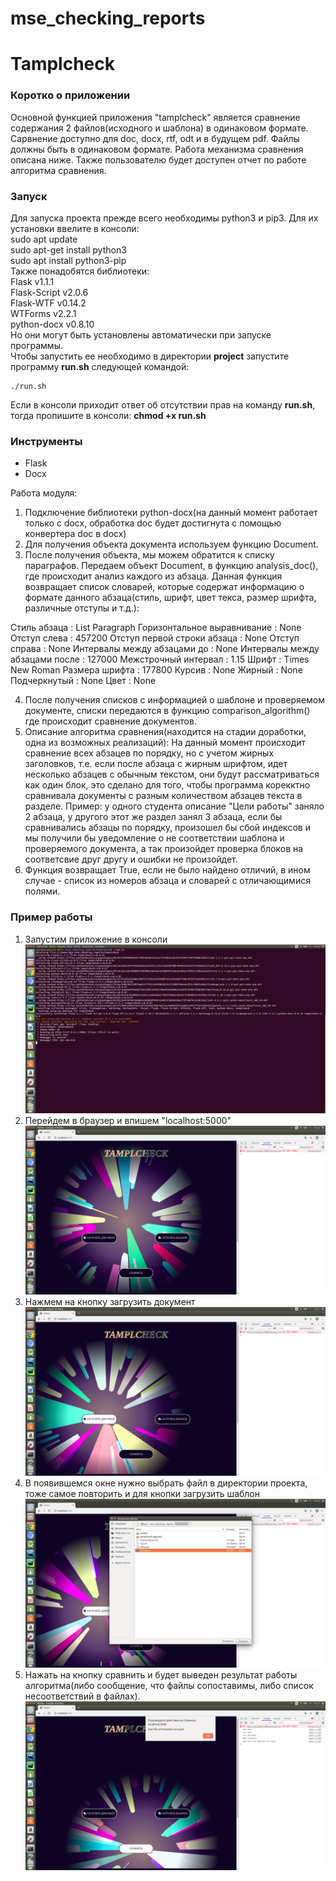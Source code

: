 # mse_checking_reports
# Tamplcheck

### Коротко о приложении
Основной функцией приложения "tamplcheck" является сравнение содержания 2 файлов(исходного и шаблона) в одинаковом формате. Сарвнение доступно для doc, docx, rtf, odt и в будущем pdf. Файлы должны быть в одинаковом формате. Работа механизма сравнения описана ниже. Также пользователю будет доступен отчет по работе алгоритма сравнения. 


### Запуск
Для запуска проекта прежде всего необходимы python3 и pip3. Для их установки ввелите в консоли:  
sudo apt update  
sudo apt-get install python3  
sudo apt install python3-pip  
Также понадобятся библиотеки:  
Flask v1.1.1  
Flask-Script v2.0.6  
Flask-WTF v0.14.2  
WTForms v2.2.1  
python-docx v0.8.10  
Но они могут быть установлены автоматически при запуске программы.  
Чтобы запустить ее необходимо в директории **project** запустите программу **run.sh** следующей командой:  
````
./run.sh
````
Если в консоли приходит ответ об отсутствии прав на команду **run.sh**, тогда пропишите в консоли: **chmod +x run.sh**

### Инструменты
+ Flask
+ Docx

Работа модуля:
1) Подключение библиотеки python-docx(на данный момент работает только с docx, обработка doc будет достигнута с помощью конвертера doc в docx)
2) Для получения объекта документа используем функцию Document.
3) После получения объекта, мы можем обратится к списку параграфов.
Передаем объект Document, в функцию analysis_doc(), где происходит анализ каждого из абзаца. Данная функция возвращает список словарей, которые содержат информацию о формате данного абзаца(стиль, шрифт, цвет текса, размер шрифта, различные отступы и т.д.): 

Стиль абзаца : List Paragraph
Горизонтальное выравнивание : None
Отступ слева : 457200
Отступ первой строки абзаца : None
Отступ справа : None
Интервалы между абзацами до : None
Интервалы между абзацами после : 127000
Межстрочный интервал : 1.15
Шрифт : Times New Roman
Размера шрифта : 177800
Курсив : None
Жирный : None
Подчеркнутый : None
Цвет : None

4) После получения списков с информацией о шаблоне и проверяемом документе, списки передаются в функцию comparison_algorithm() где происходит сравнение документов. 
5) Описание алгоритма сравнения(находится на стадии доработки, одна из возможных реализаций):
  На данный момент происходит сравнение всех абзацев по порядку, но с учетом жирных заголовков, т.е. если после абзаца с жирным шрифтом, идет несколько абзацев с обычным текстом, они будут рассматриваться как один блок, это сделано для того, чтобы программа корекктно сравнивала документы с разным количеством абзацев текста в разделе. Пример: у одного студента описание "Цели работы" заняло 2 абзаца, у другого этот же раздел занял 3 абзаца, если бы сравнивались абзацы по порядку, произошел бы сбой индексов и  мы получили бы уведомление о не соответствии шаблона и проверяемого документа, а так произойдет проверка блоков на соответсвие друг другу и ошибки не произойдет. 
6) Функция возвращает True, если не было найдено отличий, в ином случае - список из номеров абзаца и словарей с отличающимися полями.  

### Пример работы
1) Запустим приложение в консоли  
![Начальный запуск](https://github.com/Villain123/images/blob/master/2.png)
2) Перейдем в браузер и впишем "localhost:5000"
![Открытие браузера](https://github.com/Villain123/images/blob/master/3.png)
3) Нажмем на кнопку загрузить документ
![Загрузка документа](https://github.com/Villain123/images/blob/master/4.png)
4) В появившемся окне нужно выбрать файл в директории проекта, тоже самое повторить и для кнопки загрузить шаблон
![Выбор файла](https://github.com/Villain123/images/blob/master/5.png)
5) Нажать на кнопку сравнить и будет выведен результат работы алгоритма(либо сообщение, что файлы сопоставимы, либо список несоответствий в файлах).
![Результат](https://github.com/Villain123/images/blob/master/6.png)
